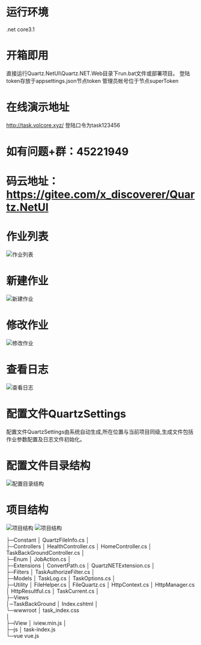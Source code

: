 # 运行环境
.net core3.1
# 开箱即用
直接运行Quartz.NetUI\Quartz.NET.Web目录下run.bat文件或部署项目。
登陆token存放于appsettings.json节点token
管理员帐号位于节点superToken
# 在线演示地址
http://task.volcore.xyz/  登陆口令为task123456
# 如有问题+群：45221949
# 码云地址：https://gitee.com/x_discoverer/Quartz.NetUI
  # 作业列表
 ![作业列表](https://images.gitee.com/uploads/images/2020/0728/101120_b1341df4_1456612.png)
   # 新建作业
 ![新建作业](https://github.com/cq-panda/Quartz.NetUI/blob/master/Quartz.NET.Web/wwwroot/images/example/add.png)
 # 修改作业
  ![修改作业](https://github.com/cq-panda/Quartz.NetUI/blob/master/Quartz.NET.Web/wwwroot/images/example/update.png)
   # 查看日志
  ![查看日志](https://github.com/cq-panda/Quartz.NetUI/blob/master/Quartz.NET.Web/wwwroot/images/example/log.png)
# 配置文件QuartzSettings
配置文件QuartzSettings由系统自动生成,所在位置与当前项目同级,生成文件包括作业参数配置及日志文件初始化。
# 配置文件目录结构
 ![配置目录结构](https://github.com/cq-panda/Quartz.NetUI/blob/master/Quartz.NET.Web/wwwroot/images/example/dir.png)
 
 # 项目结构
  ![项目结构](https://images.gitee.com/uploads/images/2020/0728/101121_f40cf37d_1456612.png)
  ![项目结构](https://github.com/cq-panda/Quartz.NetUI/blob/master/Quartz.NET.Web/wwwroot/images/example/project2.png)
 
├─Constant
│      QuartzFileInfo.cs
│      
├─Controllers
│      HealthController.cs
│      HomeController.cs
│      TaskBackGroundController.cs
│      
├─Enum
│      JobAction.cs
│      
├─Extensions
│      ConvertPath.cs
│      QuartzNETExtension.cs
│      
├─Filters
│      TaskAuthorizeFilter.cs
│      
├─Models
│      TaskLog.cs
│      TaskOptions.cs
│      
├─Utility
│      FileHelper.cs
│      FileQuartz.cs
│      HttpContext.cs
│      HttpManager.cs
│      HttpResultful.cs
│      TaskCurrent.cs
│      
├─Views  
│─TaskBackGround
│          Index.cshtml
│          
└─wwwroot
    │      task_index.css       
    │      
    ├─iView
    │      iview.min.js
    │      
    ├─js
    │      task-index.js               
    └─vue
            vue.js
